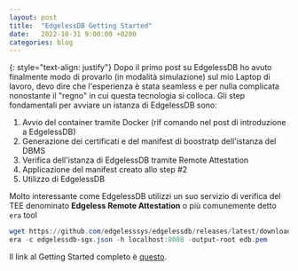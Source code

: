 ```yaml
---
layout: post
title:  "EdgelessDB Getting Started"
date:   2022-10-31 9:00:00 +0200
categories: blog
---
```

{: style="text-align: justify"}
Dopo il primo post su EdgelessDB ho avuto finalmente modo di provarlo (in modalità simulazione) sul mio Laptop di lavoro, devo dire che l'esperienza è stata seamless e per nulla complicata nonostante il "regno" in cui questa tecnologia si colloca. Gli step fondamentali per avviare un istanza di EdgelessDB sono:

1. Avvio del container tramite Docker (rif comando nel post di introduzione a EdgelessDB)
2. Generazione dei certificati e del manifest di boostratp dell'istanza del DBMS
3. Verifica dell'istanza di EdgelessDB tramite Remote Attestation
4. Applicazione del manifest creato allo step #2
5. Utilizzo di EdgelessDB

Molto interessante come EdgelessDB utilizzi un suo servizio di verifica del TEE denominato **Edgeless Remote Attestation** o più comunemente detto `era` tool

```powershell
wget https://github.com/edgelesssys/edgelessdb/releases/latest/download/edgelessdb-sgx.json
era -c edgelessdb-sgx.json -h localhost:8080 -output-root edb.pem
```

Il link al Getting Started completo è [questo](https://docs.edgeless.systems/edgelessdb/getting-started/quickstart-sgx).